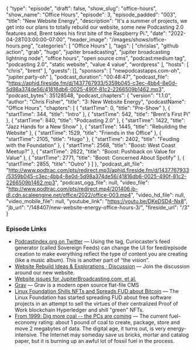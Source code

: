 {
  "type": "episode",
  "draft": false,
  "show_slug": "office-hours",
  "show_name": "Office Hours",
  "episode": 3,
  "episode_padded": "003",
  "title": "New Website Energy",
  "description": "It's a summer of projects, we get into our plans to totally rebuild our website, some new Podcasting 2.0 features and, Brent takes his first bite of the Raspberry Pi.",
  "date": "2022-04-28T03:00:00-07:00",
  "header_image": "/images/shows/office-hours.png",
  "categories": [
    "Office Hours"
  ],
  "tags": [
    "chrislas",
    "github action",
    "grab",
    "hugo",
    "jupiter broadcasting",
    "jupiter broadcasting lightning node",
    "office hours",
    "open source cms",
    "podcast:medium tag",
    "podcasting 2.0",
    "static website",
    "value 4 value",
    "wordpress"
  ],
  "hosts": [
    "chris",
    "brent"
  ],
  "guests": [],
  "sponsors": [
    "newpodcastapps.com-oh",
    "jupiter.party-oh"
  ],
  "podcast_duration": "00:48:47",
  "podcast_file": "https://aphid.fireside.fm/d/1437767933/5359b045-c3ec-4bb4-8e0d-5d98a374de56/41816db6-0025-490f-81c2-2266509b1462.mp3",
  "podcast_bytes": 35128548,
  "podcast_chapters": {
    "version": "1.1.0",
    "author": "Chris Fisher",
    "title": "3: New Website Energy",
    "podcastName": "Office Hours",
    "chapters": [
      {
        "startTime": 0,
        "title": "Pre-Show"
      },
      {
        "startTime": 344,
        "title": "Intro"
      },
      {
        "startTime": 542,
        "title": "Brent's First Pi"
      },
      {
        "startTime": 840,
        "title": "Podcasting 2.0"
      },
      {
        "startTime": 1422,
        "title": "Jazz Hands for a New Show"
      },
      {
        "startTime": 1445,
        "title": "Rebuilding the Website"
      },
      {
        "startTime": 1529,
        "title": "Friends in the Office"
      },
      {
        "startTime": 2105,
        "title": "Hugo"
      },
      {
        "startTime": 2402,
        "title": "Feuding with the Foundation"
      },
      {
        "startTime": 2568,
        "title": "Boost: West Coast Meetup?"
      },
      {
        "startTime": 2622,
        "title": "Boost: Pushback on Value for Value"
      },
      {
        "startTime": 2771,
        "title": "Boost: Concerned About Spotify"
      },
      {
        "startTime": 2855,
        "title": "Outro"
      }
    ]
  },
  "podcast_alt_file": "http://www.podtrac.com/pts/redirect.mp3/aphid.fireside.fm/d/1437767933/5359b045-c3ec-4bb4-8e0d-5d98a374de56/41816db6-0025-490f-81c2-2266509b1462.mp3",
  "podcast_ogg_file": null,
  "video_file": "http://www.podtrac.com/pts/redirect.mp4/201406.jb-dl.cdn.scaleengine.net/office/2022/office-003.mp4",
  "video_hd_file": null,
  "video_mobile_file": null,
  "youtube_link": "https://youtu.be/DKeDSD4-Nx8",
  "jb_url": "/148407/new-website-energy-office-hours-3/",
  "fireside_url": "/3"
}


### Episode Links

  * [Podcastindex.org on Twitter](https://twitter.com/PodcastindexOrg/status/1518208009289277440 "Podcastindex.org on Twitter") — Using the  tag, Curiocaster’s feed generator (called Sovereign Feeds) can change the UI for feed/episode creation to make everything reflect the type of content you are creating (like a music album). This is another part of “the vision”.
  * [Website Rebuild Ideas & Explorations · Discussion](https://github.com/JupiterBroadcasting/jupiterbroadcasting.com/discussions/8 "Website Rebuild Ideas & Explorations · Discussion") — Join the discussion around our new website.
  * [Website issues for JupiterBroadcasting.com, et al.](https://github.com/JupiterBroadcasting/jupiterbroadcasting.com "Website issues for JupiterBroadcasting.com, et al.")
  * [Grav](https://getgrav.org/ "Grav") — Grav is a modern open source flat-file CMS 
  * [Linux Foundation Shills NFTs and Spreads FUD about Bitcoin](https://www.youtube.com/watch?v=aOLZWVpT9Ec "Linux Foundation Shills NFTs and Spreads FUD about Bitcoin") — The Linux Foundation has started spreading FUD about free software projects in an attempt to sell the virtues of their centralized Proof of Work blockchain Hyperledger and shill "green" NFTs. 
  * [From 1999: Dig more coal -- the PCs are coming](https://www.forbes.com/forbes/1999/0531/6311070a.html?sh=5a8971122580 "From 1999: Dig more coal -- the PCs are coming") — The current fuel-economy rating: about 1 pound of coal to create, package, store and move 2 megabytes of data. The digital age, it turns out, is very energy-intensive. The Internet may someday save us bricks, mortar and catalog paper, but it is burning up an awful lot of fossil fuel in the process.


